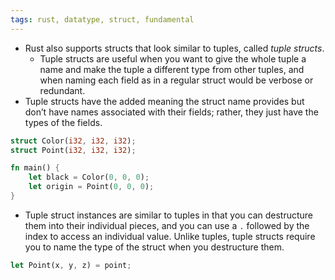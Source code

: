 ```yaml
---
tags: rust, datatype, struct, fundamental
---
```


- Rust also supports structs that look similar to tuples, called _tuple structs_.
	- Tuple structs are useful when you want to give the whole tuple a name and make the tuple a different type from other tuples, and when naming each field as in a regular struct would be verbose or redundant.
- Tuple structs have the added meaning the struct name provides but don’t have names associated with their fields; rather, they just have the types of the fields.

```rust
struct Color(i32, i32, i32);
struct Point(i32, i32, i32);

fn main() {
    let black = Color(0, 0, 0);
    let origin = Point(0, 0, 0);
}
```

- Tuple struct instances are similar to tuples in that you can destructure them into their individual pieces, and you can use a `.` followed by the index to access an individual value. Unlike tuples, tuple structs require you to name the type of the struct when you destructure them.  
```rust
let Point(x, y, z) = point;
```
